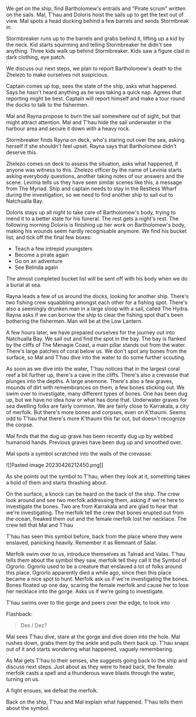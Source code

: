 We get on the ship, find Bartholomew's entrails and "Pirate scrum" written on the sails. Mal, T'hau and Doloris hoist the sails up to get the text out of view. Mal spots a head ducking behind a few barrels and sends Stormbreak in.

Stormbreaker runs up to the barrels and grabs behind it, lifting up a kid by the neck. Kid starts squirming and telling Stormbreaker he didn't see anything. Three kids walk up behind Stormbreaker. Kids saw a figure clad in dark clothing, eye patch.

We discuss our next steps, we plan to report Bartholomew's death to the Zhelezo to make ourselves not suspicious.

Captain comes up top, sees the state of the ship, asks what happened. Says he hasn't heard anything as he was taking a quick nap. Agrees that reporting might be best. Captain will report himself and make a tour round the docks to talk to the fishermen.

Mal and Rayna propose to burn the sail somewhere out of sight, but that might attract attention. Mal and T'hau hide the sail underwater in the harbour area and secure it down with a heavy rock.

Stormbreaker finds Rayna on deck, who's staring out over the sea, asking herself if she shouldn't feel upset. Rayna says that Bartholomew didn't deserve this.

Zhelezo comes on deck to assess the situation, asks what happened, if anyone was witness to this. Zhelezo officer by the name of Levinia starts asking everybody questions, another taking notes of our answers and the scene. Levinia tells us they have seen similar scenes like this, a message from The Myriad. Ship and captain needs to stay in the Restless Wharf during the investigation, so we need to find another ship to sail out to Natchualla Bay.

Doloris stays up all night to take care of Bartholomew's body, trying to mend it to a better state for his funeral. The rest gets a night's rest. The following morning Doloris is finishing up her work on Bartholomew's body, making his wounds seem hardly recognisable anymore. We find his bucket list, and tick off the final few boxes:

- Teach a few intrepid youngsters
- Become a pirate again
- Go on an adventure
- See Belinda again

The almost completed bucket list will be sent off with his body when we do a burial at sea.

Rayna leads a few of us around the docks, looking for another ship. There's two fishing crew squabbling amongst each other for a fishing spot. There's also a seemingly drunken man in a large sloop with a sail, called The Hydra. Rayna asks if we can borrow the ship to clear the fishing spot that's been bothering the fishermen. Man will be at the Low Lantern.

A few hours later, we have prepared ourselves for the journey out into Natchualla Bay. We sail out and find the spot in the bay. The bay is flanked by the cliffs of The Menagie Coast, a main pillar stands out from the water. There's large patches of coral below us. We don't spot any bones from the surface, so Mal and T'hau dive into the water to do some further scouting.

As soon as we dive into the water, T'hau notices that in the largest coral reef a bit further up, there's a cave in the cliffs. There's also a crevasse that plunges into the depths. A large anemone. There's also a few graves, mounds of dirt with remembrances on them, a few bones sticking out. We swim over to investigate, many different types of bones. One has been dug up, but we have no idea how or what has done that. Underwater graves for sea dwelling folks are fairly common. We are fairly close to Karrakala, a city of merfolk. But there's more bones and corpses, even on K'thaumi. Seems odd to T'hau that there's more K'thaumi this far out, but doesn't recognize the corpse.

Mal finds that the dug up grave has been recently dug up by webbed humanoid hands. Previous graves have been dug up and smoothed over.

Mal spots a symbol scratched into the walls of the crevasse:

![[Pasted image 20230426212450.png]]

As she points out the symbol to T'hau, when they look at it, something takes a hold of them and starts thrashing about.

On the surface, a knock can be heard on the back of the ship. The crew look around and see two merfolk addressing them, asking if we're here to investigate the bones. Two are from Karrakala and are glad to hear that we're investigating. The merfolk tell the crew that bones erupted out from the ocean, freaked them out and the female merfolk lost her necklace. The crew tell that Mal and T'hau

T'hau has seen this symbol before, back from the place where they were enslaved, panicking heavily. Remember it as Remnant of Salar.

Merfolk swim over to us, introduce themselves as Talnad and Valas. T'hau tells them about the symbol they saw, merfolk tell they call it the Symbol of Ogrorlo. Ogrorlo used to be a creature that enslaved a lot of folks around this place. Ogrorlo apparently died a while ago, since then this place became a nice spot to hunt. Merfolk ask us if we're investigating the bones. Bones floated up one day, scaring the female merfolk and cause her to lose her necklace into the gorge. Asks us if we're going to investigate.

T'hau swims over to the gorge and peers over the edge, to look into

Flashback:

> Des / Dez?

Mal sees T'hau dive, stare at the gorge and dive down into the hole. Mal rushes down, grabs them by the ankle and pulls them back up. T'hau snaps out of it and starts wondering what happened, vaguely remembering.

As Mal gets T'hau to their senses, she suggests going back to the ship and discuss next steps. Just about as they were to head back, the female merfolk casts a spell and a thunderous wave blasts through the water, turning on us.

A fight ensues, we defeat the merfolk.

Back on the ship, T'hau and Mal explain what happened. T'hau tells them about the symbol.